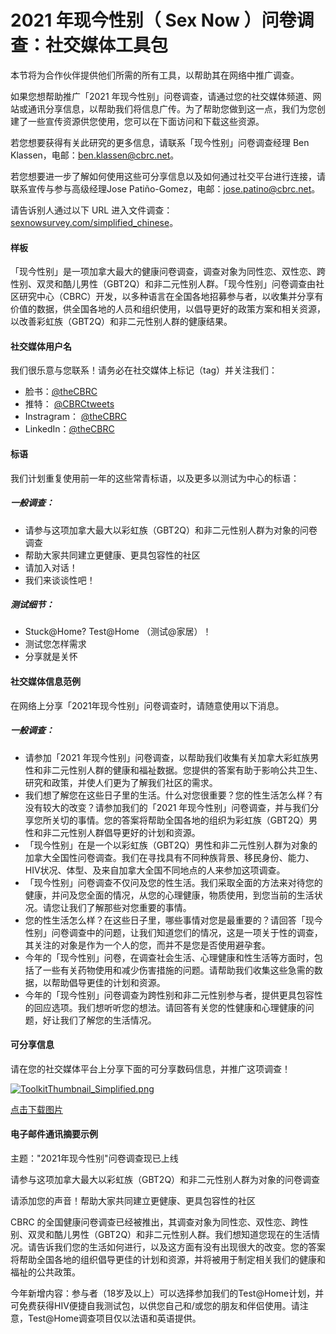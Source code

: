 # 2021 年现今性别（ Sex Now ）问卷调查：社交媒体工具包

本节将为合作伙伴提供他们所需的所有工具，以帮助其在网络中推广调查。

如果您想帮助推广「2021 年现今性别」问卷调查，请通过您的社交媒体频道、网站或通讯分享信息，以帮助我们将信息广传。为了帮助您做到这一点，我们为您创建了一些宣传资源供您使用，您可以在下面访问和下载这些资源。

若您想要获得有关此研究的更多信息，请联系「现今性别」问卷调查经理 Ben Klassen，电邮：[ben.klassen@cbrc.net](mailto:ben.klassen@cbrc.net)。

若您想要进一步了解如何使用这些可分享信息以及如何通过社交平台进行连接，请联系宣传与参与高级经理Jose Patiño-Gomez，电邮：[jose.patino@cbrc.net](mailto:jose.patino@cbrc.net)。

请告诉别人通过以下 URL 进入文件调查：[sexnowsurvey.com/simplified\_chinese](https://sexnowsurvey.com/simplified_chinese)。

#### **样板**

「现今性别」是一项加拿大最大的健康问卷调查，调查对象为同性恋、双性恋、跨性别、双灵和酷儿男性（GBT2Q）和非二元性别人群。「现今性别」问卷调查由社区研究中心（CBRC）开发，以多种语言在全国各地招募参与者，以收集并分享有价值的数据，供全国各地的人员和组织使用，以倡导更好的政策方案和相关资源，以改善彩虹族（GBT2Q）和非二元性别人群的健康结果。

#### **社交媒体用户名**

我们很乐意与您联系！请务必在社交媒体上标记（tag）并关注我们：

- 脸书：[@theCBRC](https://www.facebook.com/theCBRC/)
- 推特： [@CBRCtweets](https://twitter.com/cbrctweets/)
- Instragram： [@theCBRC](https://www.instagram.com/theCBRC/)
- LinkedIn：[@theCBRC](https://www.linkedin.com/company/thecbrc/)

#### **标语**

我们计划重复使用前一年的这些常青标语，以及更多以测试为中心的标语：

##### **一般调查：**

- 请参与这项加拿大最大以彩虹族（GBT2Q）和非二元性别人群为对象的问卷调查
- 帮助大家共同建立更健康、更具包容性的社区
- 请加入对话！
- 我们来谈谈性吧！

##### **测试细节：**

- Stuck@Home? Test@Home （测试@家居）！
- 测试您怎样需求
- 分享就是关怀

#### **社交媒体信息范例**

在网络上分享「2021年现今性别」问卷调查时，请随意使用以下消息。

##### **一般调查：**

- 请参加「2021 年现今性别」问卷调查，以帮助我们收集有关加拿大彩虹族男性和非二元性别人群的健康和福祉数据。您提供的答案有助于影响公共卫生、研究和政策，并使人们更为了解我们社区的需求。
- 我们想了解您在这些日子里的生活。什么对您很重要？您的性生活怎么样？有没有较大的改变？请参加我们的「2021 年现今性别」问卷调查，并与我们分享您所关切的事情。您的答案将帮助全国各地的组织为彩虹族（GBT2Q）男性和非二元性别人群倡导更好的计划和资源。
- 「现今性别」在是一个以彩虹族（GBT2Q）男性和非二元性别人群为对象的加拿大全国性问卷调查。我们在寻找具有不同种族背景、移民身份、能力、HIV状况、体型、及来自加拿大全国不同地点的人来参加这项调查。
- 「现今性别」问卷调查不仅问及您的性生活。我们采取全面的方法来对待您的健康，并问及您全面的情况，从您的心理健康，物质使用，到您当前的生活状况。请您让我们了解那些对您重要的事情。
- 您的性生活怎么样？在这些日子里，哪些事情对您是最重要的？请回答「现今性别」问卷调查中的问题，让我们知道您们的情况，这是一项关于性的调查，其关注的对象是作为一个人的您，而并不是您是否使用避孕套。
- 今年的「现今性别」问卷，在调查社会生活、心理健康和性生活等方面时，包括了一些有关药物使用和减少伤害措施的问题。请帮助我们收集这些急需的数据，以帮助倡导更佳的计划和资源。
- 今年的「现今性别」问卷调查为跨性别和非二元性别参与者，提供更具包容性的回应选项。我们想听听您的想法。请回答有关您的性健康和心理健康的问题，好让我们了解您的生活情况。

#### **可分享信息**

请在您的社交媒体平台上分享下面的可分享数码信息，并推广这项调查！

[![ToolkitThumbnail_Simplified.png](https://d3n8a8pro7vhmx.cloudfront.net/cbrc/pages/1905/attachments/original/1626724489/ToolkitThumbnail_Simplified.png?1626724489)](https://drive.google.com/drive/folders/1qA0aHRzA6Of-enSsfH6vvIsW0_Flfrgp?usp=sharing)

[点击下载图片](https://drive.google.com/drive/folders/1qA0aHRzA6Of-enSsfH6vvIsW0_Flfrgp?usp=sharing)

#### **电子邮件通讯摘要示例**

主题："2021年现今性别"问卷调查现已上线

请参与这项加拿大最大以彩虹族（GBT2Q）和非二元性别人群为对象的问卷调查

请添加您的声音！帮助大家共同建立更健康、更具包容性的社区

CBRC 的全国健康问卷调查已经被推出，其调查对象为同性恋、双性恋、跨性别、双灵和酷儿男性（GBT2Q）和非二元性别人群。我们想知道您现在的生活情况。请告诉我们您的生活如何进行，以及这方面有没有出现很大的改变。您的答案将帮助全国各地的组织倡导更佳的计划和资源，并将被用于制定相关我们的健康和福祉的公共政策。

今年新增内容：参与者（18岁及以上）可以选择参加我们的Test@Home计划，并可免费获得HIV便捷自我测试包，以供您自己和/或您的朋友和伴侣使用。请注意，Test@Home调查项目仅以法语和英语提供。